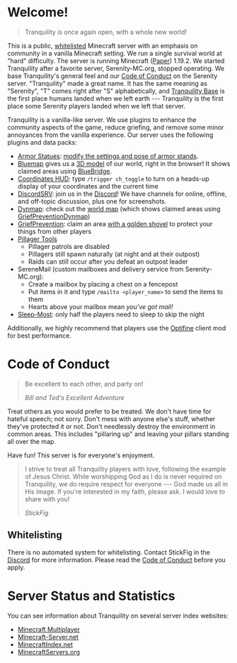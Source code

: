# Welcome!

> Tranquility is once again open, with a whole new world!

This is a public, [whitelisted](#whitelisting) Minecraft server with an emphasis on community in a vanilla Minecraft setting.
We run a single survival world at "hard" difficulty.
The server is running Minecraft ([Paper](https://papermc.io)) 1.19.2.
We started Tranquility after a favorite server, Serenity-MC.org, stopped operating.
We base Tranquility's general feel and our [Code of Conduct](#code-of-conduct) on the Serenity server.
"Tranquility" made a great name.
It has the same meaning as "Serenity", "T" comes right after "S" alphabetically, and [Tranquility Base](https://en.wikipedia.org/wiki/Tranquility_Base) is the first place humans landed when we left earth --- Tranquility is the first place some Serenity players landed when we left that server.

Tranquility is a vanilla-like server.
We use plugins to enhance the community aspects of the game, reduce griefing, and remove some minor annoyances from the vanilla experience.
Our server uses the following plugins and data packs:

- [Armor Statues](https://vanillatweaks.net/picker/datapacks/): [modify the settings and pose of armor stands](https://hermitcraft.fandom.com/wiki/Armor_Statues_Datapack).
- [Bluemap](https://bluemap.bluecolored.de/) gives us a [3D model](https://tranquility.one/3d) of our world, right in the browser!
  It shows claimed areas using [BlueBridge](https://github.com/Mark-225/BlueBridge).
- [Coordinates HUD](https://vanillatweaks.net/picker/datapacks/): type `/trigger ch_toggle` to turn on a heads-up display of your coordinates and the current time
- [DiscordSRV](https://www.spigotmc.org/resources/discordsrv.18494/): join us in the [Discord](https://tranquility.one/discord)!
  We have channels for online, offline, and off-topic discussion, plus one for screenshots.
- [Dynmap](https://www.spigotmc.org/resources/dynmap.274/): check out the [world map](https://tranquility.one/map) (which shows claimed areas using [GriefPreventionDynmap](https://github.com/leahshields95/GriefPreventionDynmap))
- [GriefPrevention](https://github.com/TechFortress/GriefPrevention/): claim an area [with a golden shovel](https://www.youtube.com/watch?v=VDsjXB-BaE0) to protect your things from other players
- [Pillager Tools](https://vanillatweaks.net/picker/datapacks/)
  - Pillager patrols are disabled
  - Pillagers still spawn naturally (at night and at their outpost)
  - Raids can still occur after you defeat an outpost leader
- SereneMail (custom mailboxes and delivery service from Serenity-MC.org):
  - Create a mailbox by placing a chest on a fencepost
  - Put items in it and type `/mailto <player_name>` to send the items to them
  - Hearts above your mailbox mean _you've got mail!_
- [Sleep-Most](https://www.spigotmc.org/resources/sleep-most-1-8-1-16-1-configurable-messages-and-percentage.60623/): only half the players need to sleep to skip the night

Additionally, we highly recommend that players use the [Optifine](https://optifine.net/) client mod for best performance.

# Code of Conduct

> Be excellent to each other, and party on!
>
> _Bill and Ted's Excellent Adventure_

Treat others as you would prefer to be treated.
We don't have time for hateful speech; not sorry.
Don't mess with anyone else's stuff, whether they've protected it or not.
Don't needlessly destroy the environment in common areas.
This includes "pillaring up" and leaving your pillars standing all over the map.

Have fun!
This server is for everyone's enjoyment.

> I strive to treat all Tranquility players with love, following the example of Jesus Christ.
> While worshipping God as I do is never required on Tranquility, we do require respect for everyone --- God made us all in His image.
> If you're interested in my faith, please ask.
> I would love to share with you!
>
> _StickFig_

## Whitelisting

There is no automated system for whitelisting.
Contact StickFig in the [Discord](discord) for more information.
Please read the [Code of Conduct](#code-of-conduct) before you apply.

# Server Status and Statistics

You can see information about Tranquility on several server index websites:

- [Minecraft Multiplayer](https://minecraft-mp.com/server-s229241)
- [Minecraft-Server.net](https://minecraft-server.net/details/tranquility/)
- [MinecraftIndex.net](https://minecraftindex.net/server/115)
- [MinecraftServers.org](https://minecraftservers.org/server/559407)
